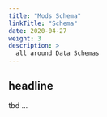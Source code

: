 ```yaml
---
title: "Mods Schema"
linkTitle: "Schema"
date: 2020-04-27
weight: 3
description: >
  all around Data Schemas
---
```


## headline

tbd ...